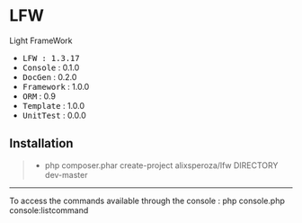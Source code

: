 # LFW
Light FrameWork

 - <kbd>LFW</kdb> : 1.3.17
 - <kbd>Console</kbd> : 0.1.0
 - <kbd>DocGen</kbd> : 0.2.0
 - <kbd>Framework</kbd> : 1.0.0
 - <kbd>ORM</kbd> : 0.9
 - <kbd>Template</kbd> : 1.0.0
 - <kbd>UnitTest</kbd> : 0.0.0

Installation
----------

> - php composer.phar create-project alixsperoza/lfw DIRECTORY dev-master

----------

To access the commands available through the console : php console.php console:listcommand